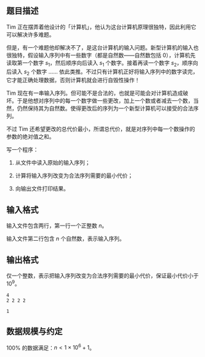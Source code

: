 ## 题目描述

Tim 正在摆弄着他设计的「计算机」，他认为这台计算机原理很独特，因此利用它可以解决许多难题。

但是，有一个难题他却解决不了，是这台计算机的输入问题。新型计算机的输入也很独特，假设输入序列中有一些数字（都是自然数——自然数包括 $0$），计算机先读取第一个数字 $s_1$，然后顺序向后读入 $s_1$ 个数字。接着再读一个数字 $s_2$，顺序向后读入 $s_2$ 个数字 $\dots\dots$ 依此类推。不过只有计算机正好将输入序列中的数字读完，它才能正确处理数据，否则计算机就会进行自毁性操作！

Tim 现在有一串输入序列。但可能不是合法的，也就是可能会对计算机造成破坏。于是他想对序列中的每一个数字做一些更改，加上一个数或者减去一个数，当然，仍然保持其为自然数。使得更改后的序列为一个新型计算机可以接受的合法序列。

不过 Tim 还希望更改的总代价最小，所谓总代价，就是对序列中每一个数操作的参数的绝对值之和。

写一个程序： 

1. 从文件中读入原始的输入序列；

2. 计算将输入序列改变为合法序列需要的最小代价；

3. 向输出文件打印结果。

## 输入格式

输入文件包含两行，第一行一个正整数 $n$。

输入文件第二行包含 $n$ 个自然数，表示输入序列。

## 输出格式

仅一个整数，表示把输入序列改变为合法序列需要的最小代价，保证最小代价小于 $10^9$。

```input1
4
2 2 2 2
```

```output1
1
```

## 数据规模与约定

$100\%$ 的数据满足：$n < 1 \times 10^6+1$。
